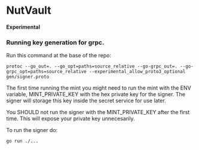# NutVault

**Experimental**

### Running key generation for grpc.

Run this command at the base of the repo:
```
protoc --go_out=. --go_opt=paths=source_relative --go-grpc_out=. --go-grpc_opt=paths=source_relative --experimental_allow_proto3_optional gen/signer.proto
```

The first time running the mint you might need to run the mint with the ENV variable, MINT_PRIVATE_KEY with the hex
private key for the signer. The signer will storage this key inside the secret service for use later.  

You SHOULD not run the signer with the MINT_PRIVATE_KEY after the first time. This will expose your private key
unnecesarily. 

To run the signer do:
```
go run ./...
```

